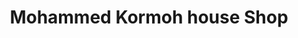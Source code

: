 ---
title: "Mohammed Kormoh house Shop"
url: /kailahun/mohammed-kormoh-house-shop/
shop: Dorfladen
---